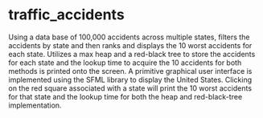 # traffic_accidents
Using a data base of 100,000 accidents across multiple states, filters the accidents by state and then ranks and displays the 10 worst accidents for each state. Utilizes a max heap and a red-black tree to store the accidents for each state and the lookup time to acquire the 10 accidents for both methods is printed onto the screen. A primitive graphical user interface is implemented using the SFML library to display the United States. Clicking on the red square associated with a state will print the 10 worst accidents for that state and the lookup time for both the heap and red-black-tree implementation. 
